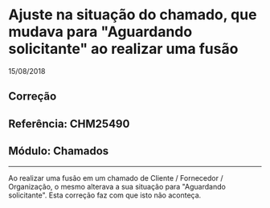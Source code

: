 # Ajuste na situação do chamado, que mudava para "Aguardando solicitante" ao realizar uma fusão
15/08/2018
## Correção
## Referência: CHM25490
## Módulo: Chamados
***

Ao realizar uma fusão em um chamado de Cliente / Fornecedor / Organização, o mesmo alterava a sua situação para "Aguardando solicitante". Esta correção faz com que isto não aconteça.